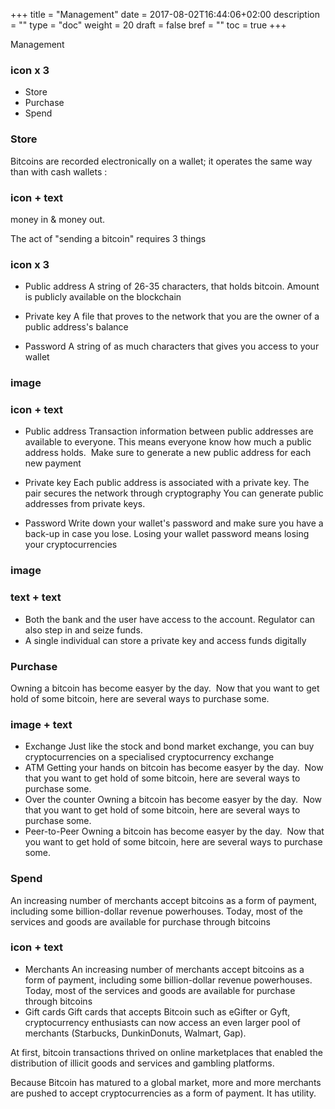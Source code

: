 +++
title = "Management"
date = 2017-08-02T16:44:06+02:00
description = ""
type = "doc"
weight = 20
draft = false
bref = ""
toc = true
+++

Management

### icon x 3

- Store 
- Purchase
- Spend


### Store

Bitcoins are recorded electronically on a wallet; 
it operates the same way than with cash wallets :

### icon + text
money in & money out.

The act of "sending a bitcoin" requires 3 things

### icon x 3
- Public address
A string of 26-35 characters, that holds bitcoin. Amount is publicly available on the blockchain

- Private key 
A file that proves to the network that you are the owner of a public address's balance

- Password
A string of as much characters that gives you access to your wallet

### image


### icon + text
- Public address
Transaction information between public addresses are available to everyone.
This means everyone know how much a public address holds. 
Make sure to generate a new public address for each new payment

- Private key
Each public address is associated with a private key. The pair secures the network through cryptography
You can generate public addresses from private keys.

- Password
Write down your wallet's password and make sure you have a back-up in case you lose.
Losing your wallet password means losing your cryptocurrencies

### image

### text + text
- Both the bank and the user have access to the account. Regulator can also step in and seize funds. 
- A single individual can store a private key and access funds digitally

### Purchase
Owning a bitcoin has become easyer by the day. 
Now that you want to get hold of some bitcoin, here are several ways to purchase some.

### image + text
- Exchange
Just like the stock and bond market exchange, you can buy cryptocurrencies on a specialised cryptocurrency exchange
- ATM
Getting your hands on bitcoin has become easyer by the day. 
Now that you want to get hold of some bitcoin, here are several ways to purchase some.
- Over the counter
Owning a bitcoin has become easyer by the day. 
Now that you want to get hold of some bitcoin, here are several ways to purchase some.
- Peer-to-Peer
Owning a bitcoin has become easyer by the day. 
Now that you want to get hold of some bitcoin, here are several ways to purchase some.


### Spend

An increasing number of merchants accept bitcoins as a form of payment, including some billion-dollar revenue powerhouses.
Today, most of the services and goods are available for purchase through bitcoins

### icon + text

- Merchants
An increasing number of merchants accept bitcoins as a form of payment, including some billion-dollar revenue powerhouses. Today, most of the services and goods are available for purchase through bitcoins
- Gift cards
Gift cards that accepts Bitcoin such as eGifter or Gyft, cryptocurrency enthusiasts can now access an even larger pool of merchants (Starbucks, DunkinDonuts, Walmart, Gap).


At first, bitcoin transactions thrived on online marketplaces that enabled the distribution of illicit goods and services and gambling platforms.

Because Bitcoin has matured to a global market, more and more merchants are pushed to accept cryptocurrencies as a form of payment.
It has utility.

